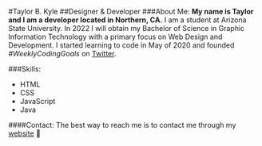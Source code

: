 #Taylor B. Kyle
##Designer & Developer
###About Me:
**My name is Taylor and I am a developer located in Northern, CA.**
I am a student at Arizona State University. In 2022 I will obtain my Bachelor of Science in Graphic Information Technology with a primary focus on Web Design and Development. I started learning to code in May of 2020 and founded *#WeeklyCodingGoals* on [Twitter](https://twitter.com/HTMLmom/).

###Skills:
* HTML
* CSS
* JavaScript
* Java

####Contact:
The best way to reach me is to contact me through my [website](https://www.tayk.dev/) 💬
